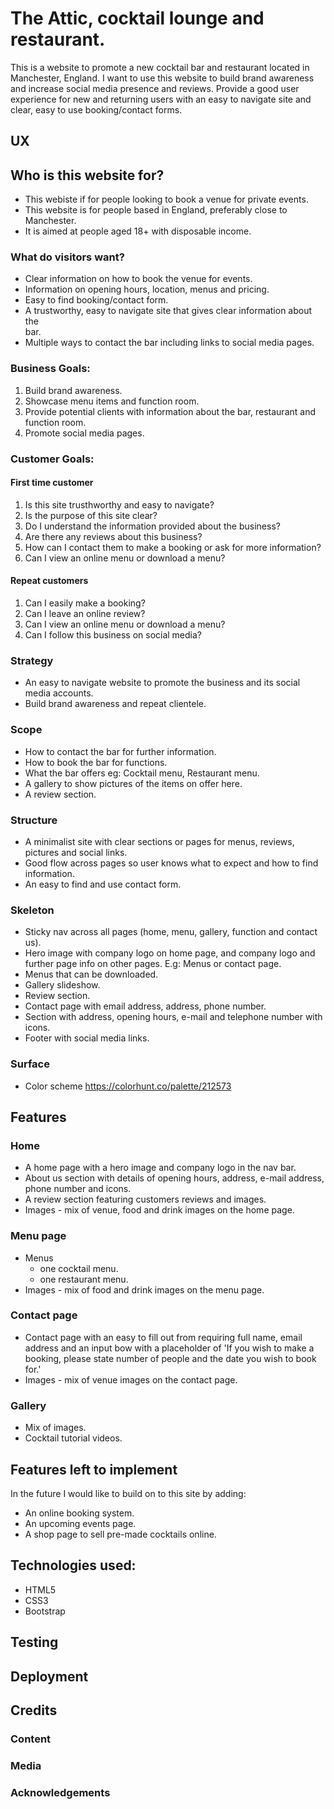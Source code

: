 # **The Attic, cocktail lounge and restaurant.**

This is a website to promote a new cocktail bar and restaurant located in Manchester, England.
I want to use this website to build brand awareness and increase social media presence and reviews.
Provide a good user experience for new and returning users with an easy to navigate site and clear, easy to use booking/contact forms.


## UX

## Who is this website for?

* This webiste if for people looking to book a venue for private events.
* This website is for people based in England, preferably close to Manchester.
* It is aimed at people aged 18+ with disposable income.

### What do visitors want?

* Clear information on how to book the venue for events.
* Information on opening hours, location, menus and pricing.
* Easy to find booking/contact form.
* A trustworthy, easy to navigate site that gives clear information about the  
  bar.
* Multiple ways to contact the bar including links to social media pages.


### Business Goals:

1. Build brand awareness.
1. Showcase menu items and function room.
1. Provide potential clients with information about the bar, restaurant and        function room.
1. Promote social media pages.

### Customer Goals:

#### First time customer

1. Is this site trusthworthy and easy to navigate?
1. Is the purpose of this site clear?
1. Do I understand the information provided about the business?
1. Are there any reviews about this business?
1. How can I contact them to make a booking or ask for more information?
1. Can I view an online menu or download a menu?

#### Repeat customers

1. Can I easily make a booking?
1. Can I leave an online review?
1. Can I view an online menu or download a menu?
1. Can I follow this business on social media?

### Strategy

* An easy to navigate website to promote the business and its social media        accounts.
* Build brand awareness and repeat clientele.

### Scope

* How to contact the bar for further information.
* How to book the bar for functions.
* What the bar offers eg: Cocktail menu, Restaurant menu.
* A gallery to show pictures of the items on offer here.
* A review section.

### Structure

* A minimalist site with clear sections or pages for menus, reviews, pictures     and social links.
* Good flow across pages so user knows what to expect and how to find             information.
* An easy to find and use contact form.

### Skeleton

* Sticky nav across all pages (home, menu, gallery, function and contact us).
* Hero image with company logo on home page, and company logo and further page    info on other pages. E.g: Menus or contact page.
* Menus that can be downloaded.
* Gallery slideshow.
* Review section.
* Contact page with email address, address, phone number.
* Section with address, opening hours, e-mail and telephone number with icons.
* Footer with social media links.

### Surface

* Color scheme https://colorhunt.co/palette/212573

## Features 

### Home
* A home page with a hero image and company logo in the nav bar.
* About us section with details of opening hours, address, e-mail address,        phone number and icons.
* A review section featuring customers reviews and images.
* Images -  mix of venue, food and drink images on the home page.

### Menu page
* Menus 
  - one cocktail menu.
  - one restaurant menu.
* Images - mix of food and drink images on the menu page.

### Contact page
* Contact page with an easy to fill out from requiring full name, email address   and an input bow with a placeholder of 'If you wish to make a booking, please   state number of people and the date you wish to book for.'
* Images - mix of venue images on the contact page.

### Gallery
* Mix of images.
* Cocktail tutorial videos.

  
 ## Features left to implement

In the future I would like to build on to this site by adding:
  - An online booking system.
  - An upcoming events page.
  - A shop page to sell pre-made cocktails online.


## Technologies used:
* HTML5
* CSS3 
* Bootstrap

## Testing

## Deployment 

## Credits
### Content
### Media
### Acknowledgements